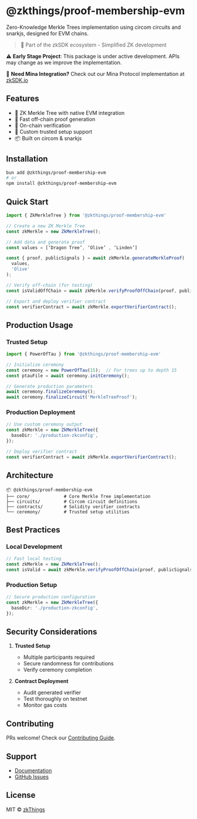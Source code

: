 # @zkthings/proof-membership-evm

Zero-Knowledge Merkle Trees implementation using circom circuits and snarkjs, designed for EVM chains.

> 🚀 Part of the zkSDK ecosystem - Simplified ZK development

⚠️ **Early Stage Project**: This package is under active development. APIs may change as we improve the implementation.

🔗 **Need Mina Integration?** Check out our Mina Protocol implementation at [zkSDK.io](https://zksdk.io)

## Features

- 🌳 ZK Merkle Tree with native EVM integration
- 🌲 Fast off-chain proof generation
- 🎋 On-chain verification
- 🌴 Custom trusted setup support
- 📦 Built on circom & snarkjs

## Installation

```bash
bun add @zkthings/proof-membership-evm
# or
npm install @zkthings/proof-membership-evm
```

## Quick Start

```typescript
import { ZkMerkleTree } from '@zkthings/proof-membership-evm'

// Create a new ZK Merkle Tree
const zkMerkle = new ZkMerkleTree();

// Add data and generate proof
const values = [‘Dragon Tree’, ‘Olive’ , ‘Linden’]

const { proof, publicSignals } = await zkMerkle.generateMerkleProof(
  values,
  'Olive'
);

// Verify off-chain (for testing)
const isValidOffChain = await zkMerkle.verifyProofOffChain(proof, publicSignals);

// Export and deploy verifier contract
const verifierContract = await zkMerkle.exportVerifierContract();
```

## Production Usage

### Trusted Setup

```typescript
import { PowerOfTau } from '@zkthings/proof-membership-evm'

// Initialize ceremony
const ceremony = new PowerOfTau(15);  // For trees up to depth 15
const ptauFile = await ceremony.initCeremony();

// Generate production parameters
await ceremony.finalizeCeremony();
await ceremony.finalizeCircuit('MerkleTreeProof');
```

### Production Deployment
```typescript
// Use custom ceremony output
const zkMerkle = new ZkMerkleTree({
  baseDir: './production-zkconfig',
});

// Deploy verifier contract
const verifierContract = await zkMerkle.exportVerifierContract();
```

## Architecture

```
📦 @zkthings/proof-membership-evm
├── core/             # Core Merkle Tree implementation
├── circuits/         # Circom circuit definitions
├── contracts/        # Solidity verifier contracts
└── ceremony/         # Trusted setup utilities
```

## Best Practices

### Local Development
```typescript
// Fast local testing
const zkMerkle = new ZkMerkleTree();
const isValid = await zkMerkle.verifyProofOffChain(proof, publicSignals);
```

### Production Setup
```typescript
// Secure production configuration
const zkMerkle = new ZkMerkleTree({
  baseDir: './production-zkconfig',
});
```

## Security Considerations

1. **Trusted Setup**
   - Multiple participants required
   - Secure randomness for contributions
   - Verify ceremony completion

2. **Contract Deployment**
   - Audit generated verifier
   - Test thoroughly on testnet
   - Monitor gas costs


## Contributing

PRs welcome! Check our [Contributing Guide](CONTRIBUTING.md).

## Support

- [Documentation](https://zksdk.io)
- [GitHub Issues](https://github.com/zkthings/proofmembership-evm/issues)

## License

MIT © [zkThings](https://github.com/zkthings)
